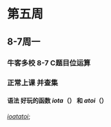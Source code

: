 # 第五周



## 8-7周一

### 牛客多校 8-7 C题目位运算





### 正常上课 并查集

#### 语法  好玩的函数 $iota（）$ 和 $atoi（）$

[$ioat atoi$](https://blog.csdn.net/lemonxiaoxiao/article/details/108659831);





